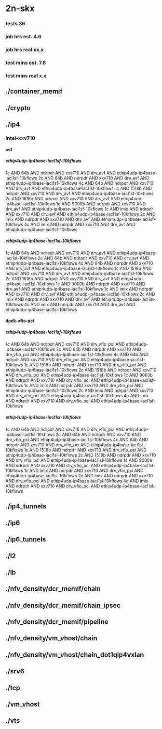 # 2n-skx
### tests 36
### job hrs est. 4.6
### job hrs real xx.x
### test mins est. 7.6
### test mins real x.x
## ./container_memif
## ./crypto
## ./ip4
### intel-xxv710
#### avf
##### ethip4udp-ip4base-iacl1sf-10kflows
1c AND 64b AND ndrpdr AND xxv710 AND drv_avf AND ethip4udp-ip4base-iacl1sf-10kflows
2c AND 64b AND ndrpdr AND xxv710 AND drv_avf AND ethip4udp-ip4base-iacl1sf-10kflows
4c AND 64b AND ndrpdr AND xxv710 AND drv_avf AND ethip4udp-ip4base-iacl1sf-10kflows
1c AND 1518b AND ndrpdr AND xxv710 AND drv_avf AND ethip4udp-ip4base-iacl1sf-10kflows
2c AND 1518b AND ndrpdr AND xxv710 AND drv_avf AND ethip4udp-ip4base-iacl1sf-10kflows
1c AND 9000b AND ndrpdr AND xxv710 AND drv_avf AND ethip4udp-ip4base-iacl1sf-10kflows
1c AND imix AND ndrpdr AND xxv710 AND drv_avf AND ethip4udp-ip4base-iacl1sf-10kflows
2c AND imix AND ndrpdr AND xxv710 AND drv_avf AND ethip4udp-ip4base-iacl1sf-10kflows
4c AND imix AND ndrpdr AND xxv710 AND drv_avf AND ethip4udp-ip4base-iacl1sf-10kflows
##### ethip4udp-ip4base-iacl1sl-10kflows
1c AND 64b AND ndrpdr AND xxv710 AND drv_avf AND ethip4udp-ip4base-iacl1sl-10kflows
2c AND 64b AND ndrpdr AND xxv710 AND drv_avf AND ethip4udp-ip4base-iacl1sl-10kflows
4c AND 64b AND ndrpdr AND xxv710 AND drv_avf AND ethip4udp-ip4base-iacl1sl-10kflows
1c AND 1518b AND ndrpdr AND xxv710 AND drv_avf AND ethip4udp-ip4base-iacl1sl-10kflows
2c AND 1518b AND ndrpdr AND xxv710 AND drv_avf AND ethip4udp-ip4base-iacl1sl-10kflows
1c AND 9000b AND ndrpdr AND xxv710 AND drv_avf AND ethip4udp-ip4base-iacl1sl-10kflows
1c AND imix AND ndrpdr AND xxv710 AND drv_avf AND ethip4udp-ip4base-iacl1sl-10kflows
2c AND imix AND ndrpdr AND xxv710 AND drv_avf AND ethip4udp-ip4base-iacl1sl-10kflows
4c AND imix AND ndrpdr AND xxv710 AND drv_avf AND ethip4udp-ip4base-iacl1sl-10kflows
#### dpdk-vfio-pci
##### ethip4udp-ip4base-iacl1sf-10kflows
1c AND 64b AND ndrpdr AND xxv710 AND drv_vfio_pci AND ethip4udp-ip4base-iacl1sf-10kflows
2c AND 64b AND ndrpdr AND xxv710 AND drv_vfio_pci AND ethip4udp-ip4base-iacl1sf-10kflows
4c AND 64b AND ndrpdr AND xxv710 AND drv_vfio_pci AND ethip4udp-ip4base-iacl1sf-10kflows
1c AND 1518b AND ndrpdr AND xxv710 AND drv_vfio_pci AND ethip4udp-ip4base-iacl1sf-10kflows
2c AND 1518b AND ndrpdr AND xxv710 AND drv_vfio_pci AND ethip4udp-ip4base-iacl1sf-10kflows
1c AND 9000b AND ndrpdr AND xxv710 AND drv_vfio_pci AND ethip4udp-ip4base-iacl1sf-10kflows
1c AND imix AND ndrpdr AND xxv710 AND drv_vfio_pci AND ethip4udp-ip4base-iacl1sf-10kflows
2c AND imix AND ndrpdr AND xxv710 AND drv_vfio_pci AND ethip4udp-ip4base-iacl1sf-10kflows
4c AND imix AND ndrpdr AND xxv710 AND drv_vfio_pci AND ethip4udp-ip4base-iacl1sf-10kflows
##### ethip4udp-ip4base-iacl1sl-10kflows
1c AND 64b AND ndrpdr AND xxv710 AND drv_vfio_pci AND ethip4udp-ip4base-iacl1sl-10kflows
2c AND 64b AND ndrpdr AND xxv710 AND drv_vfio_pci AND ethip4udp-ip4base-iacl1sl-10kflows
4c AND 64b AND ndrpdr AND xxv710 AND drv_vfio_pci AND ethip4udp-ip4base-iacl1sl-10kflows
1c AND 1518b AND ndrpdr AND xxv710 AND drv_vfio_pci AND ethip4udp-ip4base-iacl1sl-10kflows
2c AND 1518b AND ndrpdr AND xxv710 AND drv_vfio_pci AND ethip4udp-ip4base-iacl1sl-10kflows
1c AND 9000b AND ndrpdr AND xxv710 AND drv_vfio_pci AND ethip4udp-ip4base-iacl1sl-10kflows
1c AND imix AND ndrpdr AND xxv710 AND drv_vfio_pci AND ethip4udp-ip4base-iacl1sl-10kflows
2c AND imix AND ndrpdr AND xxv710 AND drv_vfio_pci AND ethip4udp-ip4base-iacl1sl-10kflows
4c AND imix AND ndrpdr AND xxv710 AND drv_vfio_pci AND ethip4udp-ip4base-iacl1sl-10kflows
## ./ip4_tunnels
## ./ip6
## ./ip6_tunnels
## ./l2
## ./lb
## ./nfv_density/dcr_memif/chain
## ./nfv_density/dcr_memif/chain_ipsec
## ./nfv_density/dcr_memif/pipeline
## ./nfv_density/vm_vhost/chain
## ./nfv_density/vm_vhost/chain_dot1qip4vxlan
## ./srv6
## ./tcp
## ./vm_vhost
## ./vts
